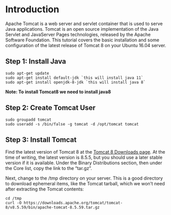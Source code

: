 # Introduction
Apache Tomcat is a web server and servlet container that is used to serve Java applications. Tomcat is an open source implementation of the Java Servlet and JavaServer Pages technologies, released by the Apache Software Foundation. This tutorial covers the basic installation and some configuration of the latest release of Tomcat 8 on your Ubuntu 16.04 server.
## Step 1: Install Java
```
sudo apt-get update
sudo apt-get install default-jdk `this will install java 11`
sudo apt-get install openjdk-8-jdk `this will install java 8`

```
**Note: To install Tomcat8 we need to install java8**
## Step 2: Create Tomcat User
```
sudo groupadd tomcat
sudo useradd -s /bin/false -g tomcat -d /opt/tomcat tomcat
```
## Step 3: Install Tomcat
Find the latest version of Tomcat 8 at the [Tomcat 8 Downloads page](http://tomcat.apache.org/download-80.cgi). At the time of writing, the latest version is 8.5.5, but you should use a later stable version if it is available. Under the Binary Distributions section, then under the Core list, copy the link to the “tar.gz”.

Next, change to the /tmp directory on your server. This is a good directory to download ephemeral items, like the Tomcat tarball, which we won’t need after extracting the Tomcat contents:
```
cd /tmp
curl -O https://downloads.apache.org/tomcat/tomcat-8/v8.5.59/bin/apache-tomcat-8.5.59.tar.gz

```

